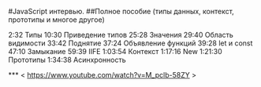 #JavaScript интервью. 
##Полное пособие (типы данных, контекст, прототипы и многое другое)

2:32 Типы
10:30 Приведение типов
25:28 Значения
29:40 Область видимости
33:42 Поднятие
37:24 Объявление функций
39:28 let и const
47:10 Замыкание
59:39 IIFE
1:03:54 Контекст
1:17:16 New
1:21:30 Прототипы
1:34:38 Асинхронность

*** < https://www.youtube.com/watch?v=M_pclb-58ZY >